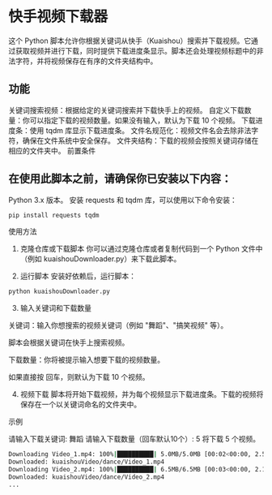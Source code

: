 # 快手视频下载器

这个 Python 脚本允许你根据关键词从快手（Kuaishou）搜索并下载视频。它通过获取视频并进行下载，同时提供下载进度条显示。脚本还会处理视频标题中的非法字符，并将视频保存在有序的文件夹结构中。

## 功能

关键词搜索视频：根据给定的关键词搜索并下载快手上的视频。
自定义下载数量：你可以指定下载的视频数量。如果没有输入，默认为下载 10 个视频。
下载进度条：使用 tqdm 库显示下载进度条。
文件名规范化：视频文件名会去除非法字符，确保在文件系统中安全保存。
文件夹结构：下载的视频会按照关键词存储在相应的文件夹中。
前置条件

## 在使用此脚本之前，请确保你已安装以下内容：

Python 3.x 版本。
安装 requests 和 tqdm 库，可以使用以下命令安装：
```bash
pip install requests tqdm
```
使用方法

1. 克隆仓库或下载脚本
你可以通过克隆仓库或者复制代码到一个 Python 文件中（例如 kuaishouDownloader.py）来下载此脚本。

2. 运行脚本
安装好依赖后，运行脚本：
```bash
python kuaishouDownloader.py
```
3. 输入关键词和下载数量

关键词：输入你想搜索的视频关键词（例如 "舞蹈"、"搞笑视频" 等）。

脚本会根据关键词在快手上搜索视频。

下载数量：你将被提示输入想要下载的视频数量。

如果直接按 回车，则默认为下载 10 个视频。

4. 视频下载
脚本将开始下载视频，并为每个视频显示下载进度条。下载的视频将保存在一个以关键词命名的文件夹中。

示例

请输入下载关键词: 舞蹈
请输入下载数量（回车默认10个）: 5
将下载 5 个视频。
```bash
Downloading Video_1.mp4: 100%|██████████| 5.0MB/5.0MB [00:02<00:00, 2.50MB/s]
Downloaded: kuaishouVideo/dance/Video_1.mp4
Downloading Video_2.mp4: 100%|██████████| 6.5MB/6.5MB [00:03<00:00, 2.17MB/s]
Downloaded: kuaishouVideo/dance/Video_2.mp4
...

```

